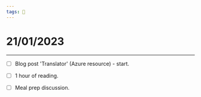 ```yaml
---
tags: 📆
---
```


# 21/01/2023
---

- [ ] Blog post 'Translator' (Azure resource) - start.
- [ ] 1 hour of reading.
- [ ] Meal prep discussion.



